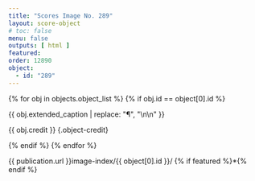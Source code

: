 ```yaml
---
title: "Scores Image No. 289"
layout: score-object
# toc: false
menu: false
outputs: [ html ]
featured: 
order: 12890
object:
  - id: "289"
---
```


{% for obj in objects.object_list %}
{% if obj.id == object[0].id %}

{{ obj.extended_caption | replace: "¶", "\n\n" }}

{{ obj.credit }} {.object-credit}

{% endif %}
{% endfor %}

<div class="object-credit object-url is-print-only">

{{ publication.url }}image-index/{{ object[0].id }}/ {% if featured %}*{% endif %}

</div>
